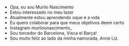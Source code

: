 - Opa, eu sou Murilo Nascimento
- Estou interessado no meu lazer
- Atualmente estou aprendendo oque é a vida
- Eu quero colaborar para que meus objetivos deem certo
- Instagram muriloonascimento_
- Sou torcedor do Barcelona, Visca el Barça!
- Sou muito feliz ao lado da minha namorada, Anne Liz.
